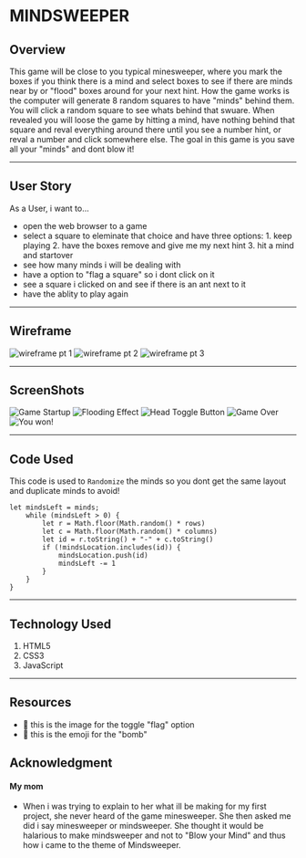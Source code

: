 # MINDSWEEPER

## Overview
This game will be close to you typical minesweeper, where you mark the boxes if you think there is a mind and select boxes to see if there are minds near by or "flood" boxes around for your next hint. How the game works is the computer will generate 8 random squares to have "minds" behind them. You will click a random square to see whats behind that swuare. When revealed you will loose the game by hitting a mind, have nothing behind that square and reval everything around there until you see a number hint, or reval a number and click somewhere else. The goal in this game is you save all your "minds" and dont blow it!
___

## User Story
As a User, i want to...
- open the web browser to a game
- select a square to eleminate that choice and have three options: 1. keep playing 2. have the boxes remove and give me my next hint 3. hit a mind and startover
- see how many minds i will be dealing with
- have a option to "flag a square" so i dont click on it
- see a square i clicked on and see if there is an ant next to it
- have the ablity to play again
___

## Wireframe
![wireframe pt 1](https://github.com/RyanCLuis/Minesweeper/assets/150068816/6e47711d-db11-4f70-9fa1-a2fb3024ef4a)
![wireframe pt 2](https://github.com/RyanCLuis/Minesweeper/assets/150068816/22cac84a-71ac-4fe9-a176-be3076f1602c)
![wireframe pt 3](https://github.com/RyanCLuis/Minesweeper/assets/150068816/d0e456c5-38d6-4f2a-a081-0b1280e44478)
___

## ScreenShots
![Game Startup](image.png)
![Flooding Effect](image-1.png)
![Head Toggle Button](image-2.png)
![Game Over](image-3.png)
![You won!](image-4.png)
___

## Code Used
This code is used to `Randomize` the minds so you dont get the same layout and duplicate minds to avoid!
```JS
let mindsLeft = minds;
    while (mindsLeft > 0) { 
        let r = Math.floor(Math.random() * rows)
        let c = Math.floor(Math.random() * columns)
        let id = r.toString() + "-" + c.toString()
        if (!mindsLocation.includes(id)) {
            mindsLocation.push(id)
            mindsLeft -= 1
        }
    }
}
```
___

## Technology Used
1. HTML5
2. CSS3
3. JavaScript
___

## Resources
- 🥴 this is the image for the toggle "flag" option
- 🧠 this is the emoji for the "bomb" 

## Acknowledgment
#### My mom
- When i was trying to explain to her what ill be making for my first project, she never heard of the game minesweeper. She then asked me did i say minesweeper or mindsweeper. She thought it would be halarious to make mindsweeper and not to "Blow your Mind" and thus how i came to the theme of Mindsweeper.